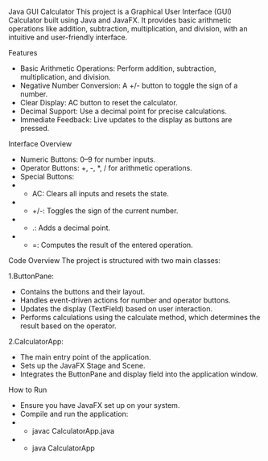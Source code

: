 Java GUI Calculator
This project is a Graphical User Interface (GUI) Calculator built using Java and JavaFX. It provides basic arithmetic operations like addition, subtraction, multiplication, and division, with an intuitive and user-friendly interface.

Features
-  Basic Arithmetic Operations: Perform addition, subtraction, multiplication, and division.
-  Negative Number Conversion: A +/- button to toggle the sign of a number.
-  Clear Display: AC button to reset the calculator.
-  Decimal Support: Use a decimal point for precise calculations.
-  Immediate Feedback: Live updates to the display as buttons are pressed.

Interface Overview
-  Numeric Buttons: 0–9 for number inputs.
-  Operator Buttons: +, -, *, / for arithmetic operations.
-  Special Buttons:
 - -  AC: Clears all inputs and resets the state.
 - -  +/-: Toggles the sign of the current number.
 - -  .: Adds a decimal point.
- -  =: Computes the result of the entered operation.
    
Code Overview
The project is structured with two main classes:

 1.ButtonPane:

  -  Contains the buttons and their layout.
  -  Handles event-driven actions for number and operator buttons.
  -  Updates the display (TextField) based on user interaction.
  -  Performs calculations using the calculate method, which determines the result based on the operator.
    
 2.CalculatorApp:

  -  The main entry point of the application.
  -  Sets up the JavaFX Stage and Scene.
  -  Integrates the ButtonPane and display field into the application window.
    
How to Run

-  Ensure you have JavaFX set up on your system.
-  Compile and run the application:
 - -  javac CalculatorApp.java
 - -  java CalculatorApp
     

